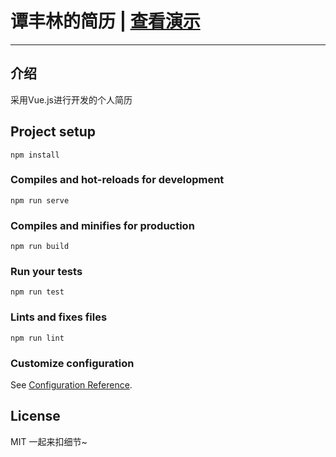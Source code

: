 # 谭丰林的简历 | [查看演示](http://tflin.com/resume/)

---

## 介绍

采用Vue.js进行开发的个人简历

## Project setup
```
npm install
```

### Compiles and hot-reloads for development
```
npm run serve
```

### Compiles and minifies for production
```
npm run build
```

### Run your tests
```
npm run test
```

### Lints and fixes files
```
npm run lint
```

### Customize configuration
See [Configuration Reference](https://cli.vuejs.org/config/).


## License
MIT 一起来扣细节~